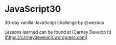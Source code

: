 # JavaScript30
30-day vanilla JavaScript challenge by @wesbos

Lessons learned can be found at (Carney Develop It)[https://carneydevelopit.wordpress.com].
